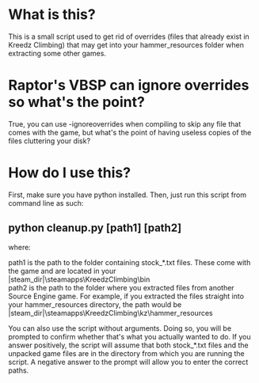 # What is this?  
  
This is a small script used to get rid of overrides (files that already exist in Kreedz Climbing) that may get into your hammer_resources folder when extracting some other games.  
  
# Raptor's VBSP can ignore overrides so what's the point?  
  
True, you can use -ignoreoverrides when compiling to skip any file that comes with the game, but what's the point of having useless copies of the files cluttering your disk?  
  
# How do I use this?  
  
First, make sure you have python installed. Then, just run this script from command line as such:  
  
## python cleanup.py [path1] [path2]  
  
where:  
  
path1 is the path to the folder containing stock_*.txt files. These come with the game and are located in your |steam_dir|\steamapps\KreedzClimbing\bin  
path2 is the path to the folder where you extracted files from another Source Engine game. For example, if you extracted the files straight into your hammer_resources directory, the path would be |steam_dir|\steamapps\KreedzClimbing\kz\hammer_resources  
  
You can also use the script without arguments. Doing so, you will be prompted to confirm whether that's what you actually wanted to do. If you answer positively, the script will assume that both stock_*.txt files and the unpacked game files are in the directory from which you are running the script. A negative answer to the prompt will allow you to enter the correct paths.

